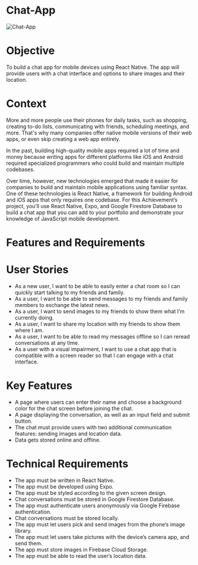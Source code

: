 # Chat-App

![Chat-App](https://user-images.githubusercontent.com/83362705/138174116-cb82df0b-88c9-486d-8666-db6cc2d23e58.gif)

# Objective
To build a chat app for mobile devices using React Native. The app will
provide users with a chat interface and options to share images and their
location.

# Context
More and more people use their phones for daily tasks, such as shopping, creating to-do lists,
communicating with friends, scheduling meetings, and more. That's why many companies offer native
mobile versions of their web apps, or even skip creating a web app entirely.

In the past, building high-quality mobile apps required a lot of time and money because writing apps
for different platforms like iOS and Android required specialized programmers who could build and
maintain multiple codebases.

Over time, however, new technologies emerged that made it easier for companies to build and
maintain mobile applications using familiar syntax. One of these technologies is React Native, a
framework for building Android and iOS apps that only requires one codebase.
For this Achievement’s project, you’ll use React Native, Expo, and Google Firestore Database to build a
chat app that you can add to your portfolio and demonstrate your knowledge of JavaScript mobile
development.

# Features and Requirements

# User Stories
* As a new user, I want to be able to easily enter a chat room so I can quickly start talking to my
  friends and family.
* As a user, I want to be able to send messages to my friends and family members to exchange
  the latest news.
* As a user, I want to send images to my friends to show them what I’m currently doing.
* As a user, I want to share my location with my friends to show them where I am.
* As a user, I want to be able to read my messages offline so I can reread conversations at any
  time.
* As a user with a visual impairment, I want to use a chat app that is compatible with a screen
  reader so that I can engage with a chat interface.
  
# Key Features
* A page where users can enter their name and choose a background color for the chat screen
  before joining the chat.
* A page displaying the conversation, as well as an input field and submit button.
* The chat must provide users with two additional communication features: sending images
  and location data.
* Data gets stored online and offline.

# Technical Requirements
* The app must be written in React Native.
* The app must be developed using Expo.
* The app must be styled according to the given screen design.
* Chat conversations must be stored in Google Firestore Database.
* The app must authenticate users anonymously via Google Firebase authentication.
* Chat conversations must be stored locally.
* The app must let users pick and send images from the phone’s image library.
* The app must let users take pictures with the device’s camera app, and send them.
* The app must store images in Firebase Cloud Storage.
* The app must be able to read the user’s location data.


